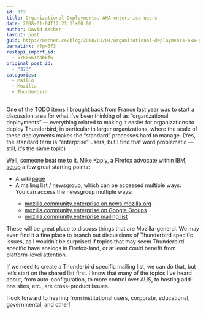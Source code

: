 ```yaml
---
id: 373
title: Organizational Deployments, AKA enterprise users
date: 2008-01-04T12:21:31+00:00
author: David Ascher
layout: post
guid: http://ascher.ca/blog/2008/01/04/organizational-deployments-aka-enterprise-users/
permalink: /?p=373
restapi_import_id:
  - 5780561eab8f6
original_post_id:
  - "373"
categories:
  - MailCo
  - Mozilla
  - Thunderbird
---
```

One of the TODO items I brought back from France last year was to start a discussion area for what I&#8217;ve been thinking of as &#8220;organizational deployments&#8221; &#8212; everything related to making it easier for organizations to deploy Thunderbird, in particular in larger organizations, where the scale of these deployments makes the &#8220;standard&#8221; processes hard to manage. (Yes, the standard term is &#8220;enterprise&#8221; users, but I find that word problematic &#8212; still, it&#8217;s the same topic)

Well, someone beat me to it. Mike Kaply, a Firefox advocate within IBM, [setup](http://www.kaply.com/weblog/2008/01/03/firefox-enterprise-newsgroup/) a few great starting points:

  * A wiki [page](http://wiki.mozilla.org/Enterprise)
  * A mailing list / newsgroup, which can be accessed multiple ways:  
    You can access the newsgroup multiple ways:</p> 
      * [mozilla.community.enterprise on news.mozilla.org](news://news.mozilla.org/mozilla.community.enterprise)
      * [mozilla.community.enterprise on Google Groups](http://groups.google.com/group/mozilla.community.enterprise)
      * [mozilla.community.enterprise mailing list](https://lists.mozilla.org/listinfo/community-enterprise)

These will be great place to discuss things that are Mozilla-general. We may even find it a fine place to branch out discussions of Thunderbird specific issues, as I wouldn&#8217;t be surprised if topics that may seem Thunderbird specific have analogs in Firefox-land, or at least could benefit from platform-level attention.

If we need to create a Thunderbird specific mailing list, we can do that, but let&#8217;s start on the shared list first. I know that many of the topics I&#8217;ve heard about, from auto-configuration, to more control over AUS, to hosting add-ons sites, etc., are cross-product issues.

I look forward to hearing from institutional users, corporate, educational, governmental, and other!